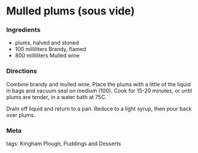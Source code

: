 # Mulled plums (sous vide)

### Ingredients
 * plums, halved and stoned
 * 100 milliliters Brandy, flamed
 * 800 milliliters Mulled wine

### Directions

Combine brandy and mulled wine.  Place the plums with a little of the liquid in bags and vacuum seal on medium (100).  Cook for 15-20 minutes, or until plums are tender, in a water bath at 75C.

Drain off liquid and return to a pan.  Reduce to a light syrup, then pour back over plums.

### Meta

tags: Kingham Plough, Puddings and Desserts


